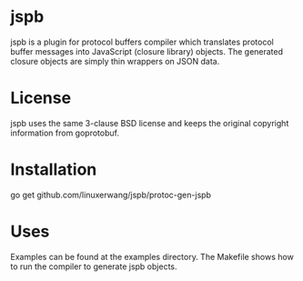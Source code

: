 # jspb
jspb is a plugin for protocol buffers compiler which translates protocol
buffer messages into JavaScript (closure library) objects. The generated
closure objects are simply thin wrappers on JSON data.

# License

jspb uses the same 3-clause BSD license and keeps the original copyright
information from goprotobuf.

# Installation

go get github.com/linuxerwang/jspb/protoc-gen-jspb

# Uses

Examples can be found at the examples directory. The Makefile shows how to
run the compiler to generate jspb objects.
